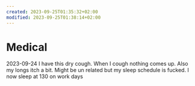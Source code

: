 ```yaml
---
created: 2023-09-25T01:35:32+02:00
modified: 2023-09-25T01:38:14+02:00
---
```


# Medical

2023-09-24 I have this dry cough. When I cough nothing comes up. Also my longs itch a bit.
Might be un related but my sleep schedule is fucked. I now sleep at 130 on work days
